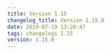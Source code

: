 ```yaml
---
title: Version 1.15
changelog_title: Version 1.15.0
date: 2019-07-19 13:28:47 
tags: changelogs 1.15
version: 1.15.0
---
```

<script src="https://gist.github.com/spinnaker-release/046111a35f700d963893ea0067b7f4b9.js"/>